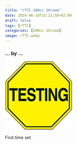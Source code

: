 ```yaml
---
title: "rTTC 200cc Shroom"
date: 2024-06-10T15:21:58+02:00
draft: false
tags: [rTTC]
categories: [200cc Shroom]
image: rTTC.webp
---
```

### ... by ...
![Nothing there](testing.jpg)

First time set
